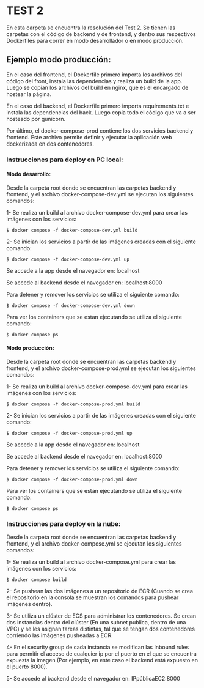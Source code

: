 # TEST 2

En esta carpeta se encuentra la resolución del Test 2.
Se tienen las carpetas con el código de backend y de frontend, y dentro sus respectivos Dockerfiles para correr en modo desarrollador o en modo producción.

## Ejemplo modo producción:

En el caso del frontend, el Dockerfile primero importa los archivos del código del front, instala las dependencias y realiza un build de la app. Luego se copian los archivos del build en nginx, que es el encargado de hostear la página.

En el caso del backend, el Dockerfile primero importa requirements.txt e instala las dependencias del back. Luego copia todo el código que va a ser hosteado por gunicorn.

Por último, el docker-compose-prod contiene los dos servicios backend y frontend. Este archivo permite definir y ejecutar la aplicación web dockerizada en dos contenedores.

### Instrucciones para deploy en PC local:

#### Modo desarrollo:

Desde la carpeta root donde se encuentran las carpetas backend y frontend, y el archivo docker-compose-dev.yml se ejecutan los siguientes comandos:

1- Se realiza un build al archivo docker-compose-dev.yml para crear las imágenes con los servicios: 
    
    $ docker compose -f docker-compose-dev.yml build

2- Se inician los servicios a partir de las imágenes creadas con el siguiente comando:
   
    $ docker compose -f docker-compose-dev.yml up

Se accede a la app desde el navegador en: localhost

Se accede al backend desde el navegador en: localhost:8000

Para detener y remover los servicios se utiliza el siguiente comando:
   
    $ docker compose -f docker-compose-dev.yml down

Para ver los containers que se estan ejecutando se utiliza el siguiente comando:
   
    $ docker compose ps

#### Modo producción:

Desde la carpeta root donde se encuentran las carpetas backend y frontend, y el archivo docker-compose-prod.yml se ejecutan los siguientes comandos:

1- Se realiza un build al archivo docker-compose-dev.yml para crear las imágenes con los servicios: 
    
    $ docker compose -f docker-compose-prod.yml build

2- Se inician los servicios a partir de las imágenes creadas con el siguiente comando:
   
    $ docker compose -f docker-compose-prod.yml up

Se accede a la app desde el navegador en: localhost

Se accede al backend desde el navegador en: localhost:8000

Para detener y remover los servicios se utiliza el siguiente comando:
   
    $ docker compose -f docker-compose-prod.yml down

Para ver los containers que se estan ejecutando se utiliza el siguiente comando:
   
    $ docker compose ps




### Instrucciones para deploy en la nube:

Desde la carpeta root donde se encuentran las carpetas backend y frontend, y el archivo docker-compose.yml se ejecutan los siguientes comandos:

1- Se realiza un build al archivo docker-compose.yml para crear las imágenes con los servicios: 
    
    $ docker compose build

2- Se pushean las dos imágenes a un repositorio de ECR (Cuando se crea el repositorio en la consola se muestran los comandos para pushear imágenes dentro).

3- Se utiliza un clúster de ECS para administrar los contenedores. Se crean dos instancias dentro del clúster (En una subnet publica, dentro de una VPC) y se les asignan tareas distintas, tal que se tengan dos contenedores corriendo las imágenes pusheadas a ECR.

4- En el security group de cada instancia se modifican las Inbound rules para permitir el acceso de cualquier ip por el puerto en el que se encuentra expuesta la imagen (Por ejemplo, en este caso el backend está expuesto en el puerto 8000).

5- Se accede al backend desde el navegador en: IPpúblicaEC2:8000